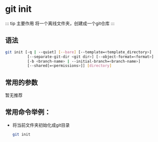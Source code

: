 # git init

::: tip 主要作用
将一个离线文件夹，创建成一个git仓库
:::

## 语法

```bash
git init [-q | --quiet] [--bare] [--template=<template_directory>]
          [--separate-git-dir <git dir>] [--object-format=<format>]
          [-b <branch-name> | --initial-branch=<branch-name>]
          [--shared[=<permissions>]] [directory]
```

## 常用的参数

暂无推荐

## 常用命令举例：

- 将当前文件夹初始化成git目录
  
  ```bash
  git init
  ```
